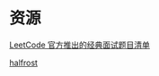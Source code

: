 # 资源

[LeetCode 官方推出的经典面试题目清单](https://leetcode-cn.com/leetbook/detail/top-interview-questions-easy)

[halfrost](https://github.com/halfrost/LeetCode-Go)

